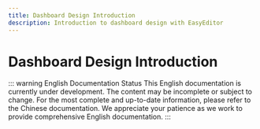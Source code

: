 ```yaml
---
title: Dashboard Design Introduction
description: Introduction to dashboard design with EasyEditor
---
```


# Dashboard Design Introduction

::: warning English Documentation Status
This English documentation is currently under development. The content may be incomplete or subject to change. For the most complete and up-to-date information, please refer to the Chinese documentation. We appreciate your patience as we work to provide comprehensive English documentation.
:::
